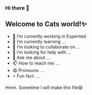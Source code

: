 ### Hi there 👋

## Welcome to Cats world!✨


- 🔭 I’m currently working in Expented 
- 🌱 I’m currently learning ...
- 👯 I’m looking to collaborate on ...
- 🤔 I’m looking for help with ...
- 💬 Ask me about ...
- 📫 How to reach me: ...
- 😄 Pronouns: ...
- ⚡ Fun fact: ...

Hmm. Sometime I will make this file😄
